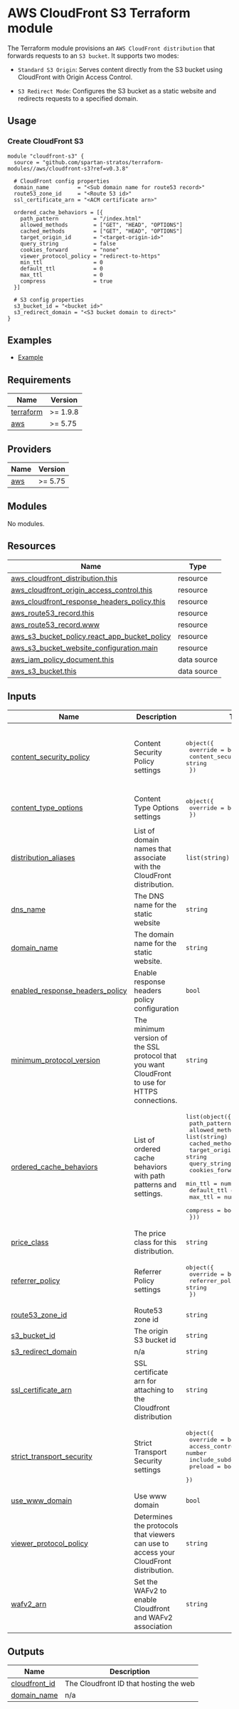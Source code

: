 # AWS CloudFront S3 Terraform module

The Terraform module provisions an `AWS CloudFront distribution` that forwards requests to an `S3 bucket`. It supports two modes:

- `Standard S3 Origin`: Serves content directly from the S3 bucket using CloudFront with Origin Access Control.

- `S3 Redirect Mode`: Configures the S3 bucket as a static website and redirects requests to a specified domain.

## Usage
### Create CloudFront S3

```hcl
module "cloudfront-s3" {
  source = "github.com/spartan-stratos/terraform-modules//aws/cloudfront-s3?ref=v0.3.8"
  
  # CloudFront config properties
  domain_name         = "<Sub domain name for route53 record>"
  route53_zone_id     = "<Route 53 id>"
  ssl_certificate_arn = "<ACM certificate arn>"

  ordered_cache_behaviors = [{
    path_pattern           = "/index.html"
    allowed_methods        = ["GET", "HEAD", "OPTIONS"]
    cached_methods         = ["GET", "HEAD", "OPTIONS"]
    target_origin_id       = "<target-origin-id>"
    query_string           = false
    cookies_forward        = "none"
    viewer_protocol_policy = "redirect-to-https"
    min_ttl                = 0
    default_ttl            = 0
    max_ttl                = 0
    compress               = true
  }]

  # S3 config properties
  s3_bucket_id = "<bucket id>"
  s3_redirect_domain = "<S3 bucket domain to direct>"
}
```

## Examples

- [Example](./examples/complete/)

## Requirements

| Name | Version |
|------|---------|
| <a name="requirement_terraform"></a> [terraform](#requirement\_terraform) | >= 1.9.8 |
| <a name="requirement_aws"></a> [aws](#requirement\_aws) | >= 5.75 |

## Providers

| Name | Version |
|------|---------|
| <a name="provider_aws"></a> [aws](#provider\_aws) | >= 5.75 |

## Modules

No modules.

## Resources

| Name | Type |
|------|------|
| [aws_cloudfront_distribution.this](https://registry.terraform.io/providers/hashicorp/aws/latest/docs/resources/cloudfront_distribution) | resource |
| [aws_cloudfront_origin_access_control.this](https://registry.terraform.io/providers/hashicorp/aws/latest/docs/resources/cloudfront_origin_access_control) | resource |
| [aws_cloudfront_response_headers_policy.this](https://registry.terraform.io/providers/hashicorp/aws/latest/docs/resources/cloudfront_response_headers_policy) | resource |
| [aws_route53_record.this](https://registry.terraform.io/providers/hashicorp/aws/latest/docs/resources/route53_record) | resource |
| [aws_route53_record.www](https://registry.terraform.io/providers/hashicorp/aws/latest/docs/resources/route53_record) | resource |
| [aws_s3_bucket_policy.react_app_bucket_policy](https://registry.terraform.io/providers/hashicorp/aws/latest/docs/resources/s3_bucket_policy) | resource |
| [aws_s3_bucket_website_configuration.main](https://registry.terraform.io/providers/hashicorp/aws/latest/docs/resources/s3_bucket_website_configuration) | resource |
| [aws_iam_policy_document.this](https://registry.terraform.io/providers/hashicorp/aws/latest/docs/data-sources/iam_policy_document) | data source |
| [aws_s3_bucket.this](https://registry.terraform.io/providers/hashicorp/aws/latest/docs/data-sources/s3_bucket) | data source |

## Inputs

| Name | Description | Type | Default | Required |
|------|-------------|------|---------|:--------:|
| <a name="input_content_security_policy"></a> [content\_security\_policy](#input\_content\_security\_policy) | Content Security Policy settings | <pre>object({<br/>    override                = bool<br/>    content_security_policy = string<br/>  })</pre> | <pre>{<br/>  "content_security_policy": "default-src 'self'; object-src 'none'; script-src 'self' 'strict-dynamic' https:; style-src 'self' 'unsafe-inline'; font-src 'self' https:; img-src 'self' https: data:; frame-ancestors 'none'; base-uri 'self'; form-action 'self';",<br/>  "override": true<br/>}</pre> | no |
| <a name="input_content_type_options"></a> [content\_type\_options](#input\_content\_type\_options) | Content Type Options settings | <pre>object({<br/>    override = bool<br/>  })</pre> | <pre>{<br/>  "override": true<br/>}</pre> | no |
| <a name="input_distribution_aliases"></a> [distribution\_aliases](#input\_distribution\_aliases) | List of domain names that associate with the CloudFront distribution. | `list(string)` | `null` | no |
| <a name="input_dns_name"></a> [dns\_name](#input\_dns\_name) | The DNS name for the static website | `string` | `null` | no |
| <a name="input_domain_name"></a> [domain\_name](#input\_domain\_name) | The domain name for the static website. | `string` | n/a | yes |
| <a name="input_enabled_response_headers_policy"></a> [enabled\_response\_headers\_policy](#input\_enabled\_response\_headers\_policy) | Enable response headers policy configuration | `bool` | `false` | no |
| <a name="input_minimum_protocol_version"></a> [minimum\_protocol\_version](#input\_minimum\_protocol\_version) | The minimum version of the SSL protocol that you want CloudFront to use for HTTPS connections. | `string` | `"TLSv1.2_2021"` | no |
| <a name="input_ordered_cache_behaviors"></a> [ordered\_cache\_behaviors](#input\_ordered\_cache\_behaviors) | List of ordered cache behaviors with path patterns and settings. | <pre>list(object({<br/>    path_pattern     = string<br/>    allowed_methods  = list(string)<br/>    cached_methods   = list(string)<br/>    target_origin_id = string<br/>    query_string     = bool<br/>    cookies_forward  = string<br/>    min_ttl          = number<br/>    default_ttl      = number<br/>    max_ttl          = number<br/>    compress         = bool<br/>  }))</pre> | `[]` | no |
| <a name="input_price_class"></a> [price\_class](#input\_price\_class) | The price class for this distribution. | `string` | `"PriceClass_100"` | no |
| <a name="input_referrer_policy"></a> [referrer\_policy](#input\_referrer\_policy) | Referrer Policy settings | <pre>object({<br/>    override        = bool<br/>    referrer_policy = string<br/>  })</pre> | <pre>{<br/>  "override": true,<br/>  "referrer_policy": "strict-origin-when-cross-origin"<br/>}</pre> | no |
| <a name="input_route53_zone_id"></a> [route53\_zone\_id](#input\_route53\_zone\_id) | Route53 zone id | `string` | n/a | yes |
| <a name="input_s3_bucket_id"></a> [s3\_bucket\_id](#input\_s3\_bucket\_id) | The origin S3 bucket id | `string` | n/a | yes |
| <a name="input_s3_redirect_domain"></a> [s3\_redirect\_domain](#input\_s3\_redirect\_domain) | n/a | `string` | `null` | no |
| <a name="input_ssl_certificate_arn"></a> [ssl\_certificate\_arn](#input\_ssl\_certificate\_arn) | SSL certificate arn for attaching to the Cloudfront distribution | `string` | n/a | yes |
| <a name="input_strict_transport_security"></a> [strict\_transport\_security](#input\_strict\_transport\_security) | Strict Transport Security settings | <pre>object({<br/>    override                   = bool<br/>    access_control_max_age_sec = number<br/>    include_subdomains         = bool<br/>    preload                    = bool<br/>  })</pre> | <pre>{<br/>  "access_control_max_age_sec": 63072000,<br/>  "include_subdomains": true,<br/>  "override": true,<br/>  "preload": true<br/>}</pre> | no |
| <a name="input_use_www_domain"></a> [use\_www\_domain](#input\_use\_www\_domain) | Use www domain | `bool` | `false` | no |
| <a name="input_viewer_protocol_policy"></a> [viewer\_protocol\_policy](#input\_viewer\_protocol\_policy) | Determines the protocols that viewers can use to access your CloudFront distribution. | `string` | `"redirect-to-https"` | no |
| <a name="input_wafv2_arn"></a> [wafv2\_arn](#input\_wafv2\_arn) | Set the WAFv2 to enable Cloudfront and WAFv2 association | `string` | `null` | no |

## Outputs

| Name | Description |
|------|-------------|
| <a name="output_cloudfront_id"></a> [cloudfront\_id](#output\_cloudfront\_id) | The Cloudfront ID that hosting the web |
| <a name="output_domain_name"></a> [domain\_name](#output\_domain\_name) | n/a |
